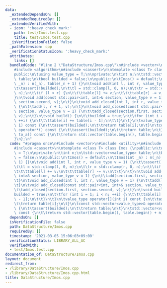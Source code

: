 ```yaml
---
data:
  _extendedDependsOn: []
  _extendedRequiredBy: []
  _extendedVerifiedWith:
  - icon: ':heavy_check_mark:'
    path: test/Imos.test.cpp
    title: test/Imos.test.cpp
  _isVerificationFailed: false
  _pathExtension: cpp
  _verificationStatusIcon: ':heavy_check_mark:'
  attributes:
    links: []
  bundledCode: "#line 2 \"DataStructure/Imos.cpp\"\n#include <vector>\n#include <utility>\n\
    #include <algorithm>\n#include <cassert>\n\ntemplate <class T> class Imos {\n\
    public:\n\tusing value_type = T;\n\nprivate:\n\tint n;\n\tstd::vector<value_type>\
    \ table;\n\tbool builded = false;\n\npublic:\n\tImos() = default;\n\tImos(int\
    \ _n) : n(_n), table(_n + 1) {}\n\tvoid add(int l, int r, value_type v = 1) {\n\
    \t\tassert(!builded);\n\t\tl = std::clamp(l, 0, n);\n\t\tr = std::clamp(r, 0,\
    \ n);\n\t\tif (l < r) {\n\t\t\ttable[l] += v;\n\t\t\ttable[r] -= v;\n\t\t}\n\t\
    }\n\tvoid add(const std::pair<int, int>& section, value_type v = 1) {\n\t\tadd(section.first,\
    \ section.second, v);\n\t}\n\tvoid add_closed(int l, int r, value_type v = 1)\
    \ {\n\t\tadd(l, r + 1, v);\n\t}\n\tvoid add_closed(const std::pair<int, int>&\
    \ section, value_type v = 1) {\n\t\tadd_closed(section.first, section.second,\
    \ v);\n\t}\n\tvoid build() {\n\t\tbuilded = true;\n\t\tfor (int i = 1; i < n;\
    \ ++i) {\n\t\t\ttable[i] += table[i - 1];\n\t\t}\n\t}\n\tvalue_type operator[](int\
    \ i) const {\n\t\tassert(builded);\n\t\treturn table[i];\n\t}\n\tconst std::vector<value_type>&\
    \ operator*() const {\n\t\tassert(builded);\n\t\treturn table;\n\t}\n\tstd::vector<value_type>\
    \ to_a() const {\n\t\treturn std::vector(table.begin(), table.begin() + n);\n\t\
    }\n};\n"
  code: "#pragma once\n#include <vector>\n#include <utility>\n#include <algorithm>\n\
    #include <cassert>\n\ntemplate <class T> class Imos {\npublic:\n\tusing value_type\
    \ = T;\n\nprivate:\n\tint n;\n\tstd::vector<value_type> table;\n\tbool builded\
    \ = false;\n\npublic:\n\tImos() = default;\n\tImos(int _n) : n(_n), table(_n +\
    \ 1) {}\n\tvoid add(int l, int r, value_type v = 1) {\n\t\tassert(!builded);\n\
    \t\tl = std::clamp(l, 0, n);\n\t\tr = std::clamp(r, 0, n);\n\t\tif (l < r) {\n\
    \t\t\ttable[l] += v;\n\t\t\ttable[r] -= v;\n\t\t}\n\t}\n\tvoid add(const std::pair<int,\
    \ int>& section, value_type v = 1) {\n\t\tadd(section.first, section.second, v);\n\
    \t}\n\tvoid add_closed(int l, int r, value_type v = 1) {\n\t\tadd(l, r + 1, v);\n\
    \t}\n\tvoid add_closed(const std::pair<int, int>& section, value_type v = 1) {\n\
    \t\tadd_closed(section.first, section.second, v);\n\t}\n\tvoid build() {\n\t\t\
    builded = true;\n\t\tfor (int i = 1; i < n; ++i) {\n\t\t\ttable[i] += table[i\
    \ - 1];\n\t\t}\n\t}\n\tvalue_type operator[](int i) const {\n\t\tassert(builded);\n\
    \t\treturn table[i];\n\t}\n\tconst std::vector<value_type>& operator*() const\
    \ {\n\t\tassert(builded);\n\t\treturn table;\n\t}\n\tstd::vector<value_type> to_a()\
    \ const {\n\t\treturn std::vector(table.begin(), table.begin() + n);\n\t}\n};\n"
  dependsOn: []
  isVerificationFile: false
  path: DataStructure/Imos.cpp
  requiredBy: []
  timestamp: '2021-03-05 15:06:03+09:00'
  verificationStatus: LIBRARY_ALL_AC
  verifiedWith:
  - test/Imos.test.cpp
documentation_of: DataStructure/Imos.cpp
layout: document
redirect_from:
- /library/DataStructure/Imos.cpp
- /library/DataStructure/Imos.cpp.html
title: DataStructure/Imos.cpp
---
```

